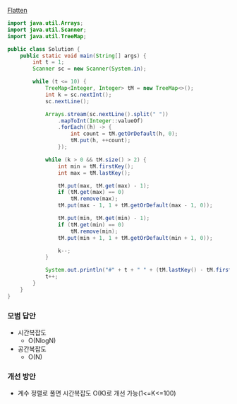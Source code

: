 [Flatten](https://swexpertacademy.com/main/code/problem/problemDetail.do?contestProbId=AV139KOaABgCFAYh&categoryId=AV139KOaABgCFAYh&categoryType=CODE&problemTitle=1208&orderBy=FIRST_REG_DATETIME&selectCodeLang=ALL&select-1=&pageSize=10&pageIndex=1)

```java
import java.util.Arrays;
import java.util.Scanner;
import java.util.TreeMap;

public class Solution {
	public static void main(String[] args) {
		int t = 1;
		Scanner sc = new Scanner(System.in);

		while (t <= 10) {
			TreeMap<Integer, Integer> tM = new TreeMap<>();
			int k = sc.nextInt();
			sc.nextLine();

			Arrays.stream(sc.nextLine().split(" "))
				.mapToInt(Integer::valueOf)
				.forEach((h) -> {
					int count = tM.getOrDefault(h, 0);
					tM.put(h, ++count);
				});

			while (k > 0 && tM.size() > 2) {
				int min = tM.firstKey();
				int max = tM.lastKey();

				tM.put(max, tM.get(max) - 1);
				if (tM.get(max) == 0)
					tM.remove(max);
				tM.put(max - 1, 1 + tM.getOrDefault(max - 1, 0));

				tM.put(min, tM.get(min) - 1);
				if (tM.get(min) == 0)
					tM.remove(min);
				tM.put(min + 1, 1 + tM.getOrDefault(min + 1, 0));

				k--;
			}

			System.out.println("#" + t + " " + (tM.lastKey() - tM.firstKey()));
			t++;
		}
	}
}


```

### 모범 답안

- 시간복잡도
	- O(NlogN)
- 공간복잡도
	- O(N)

### 개선 방안

- 계수 정렬로 풀면 시간복잡도 O(K)로 개선 가능(1<=K<=100)

